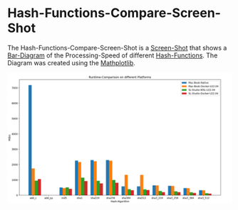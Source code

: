 # Hash-Functions-Compare-Screen-Shot

The Hash-Functions-Compare-Screen-Shot is a [Screen-Shot](30000001.md) that shows a [Bar-Diagram](700046.md) of the Processing-Speed of different [Hash-Functions](13000019.md). The Diagram was created using the [Mathplotlib](2000202.md).

<img src="400000010.jpg" alt="Hash-Functions-Comparison-Screen-Shot" style="width:800px;"/>

